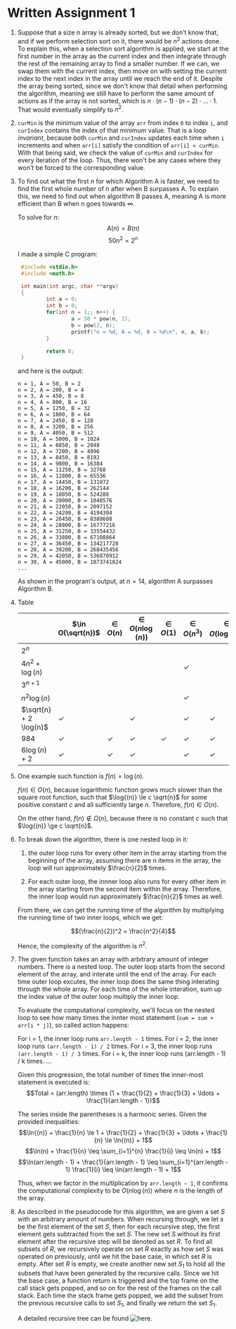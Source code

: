 # Written Assignment 1

1. Suppose that a size $n$ array is already sorted, but we don’t know that, and
   if we perform selection sort on it, there would be $n^2$ actions done. To
   explain this, when a selection sort algorithm is applied, we start at the
   first number in the array as the current index and then integrate through
   the rest of the remaining array to find a smaller number. If we can, we swap
   them with the current index, then move on with setting the current index to
   the next index in the array until we reach the end of it. Despite the array
   being sorted, since we don't know that detail when performing the algorithm,
   meaning we still have to perform the same amount of actions as if the array
   is not sorted, which is $n \cdot (n - 1) \cdot (n - 2) \cdot \ldots \cdot 1$.
   That would eventually simplify to $n^2$.

2. `curMin` is the minimum value of the array `arr` from index `0` to index `i`,
   and `curIndex` contains the index of that minimum value. That is a *loop
   invariant*, because both `curMin` and `curIndex` updates each time when `i`
   increments and when `arr[i]` satisfy the condition of `arr[i] < curMin`.
   With that being said, we check the value of `curMin` and `curIndex` for every
   iteration of the loop. Thus, there won't be any cases where they won't be
   forced to the corresponding value.

3. To find out what the first $n$ for which Algorithm A is faster, we need to
   find the first whole number of n after when B surpasses A. To explain this,
   we need to find out when algorithm B passes A, meaning A is more efficient
   than B when n goes towards $\infty$.

   To solve for $n$:
   $$A(n) = B(n)$$ $$50n^2 = 2^n$$

   I made a simple C program:

   ```c
    #include <stdio.h>
    #include <math.h>

    int main(int argc, char **argv)
    {
            int a = 0;
            int b = 0;
            for(int n = 1;; n++) {
                    a = 50 * pow(n, 2);
                    b = pow(2, n);
                    printf("n = %d, A = %d, B = %d\n", n, a, b);
            }

            return 0;
    }

   ```

   and here is the output:

   ```
   n = 1, A = 50, B = 2
   n = 2, A = 200, B = 4
   n = 3, A = 450, B = 8
   n = 4, A = 800, B = 16
   n = 5, A = 1250, B = 32
   n = 6, A = 1800, B = 64
   n = 7, A = 2450, B = 128
   n = 8, A = 3200, B = 256
   n = 9, A = 4050, B = 512
   n = 10, A = 5000, B = 1024
   n = 11, A = 6050, B = 2048
   n = 12, A = 7200, B = 4096
   n = 13, A = 8450, B = 8192
   n = 14, A = 9800, B = 16384
   n = 15, A = 11250, B = 32768
   n = 16, A = 12800, B = 65536
   n = 17, A = 14450, B = 131072
   n = 18, A = 16200, B = 262144
   n = 19, A = 18050, B = 524288
   n = 20, A = 20000, B = 1048576
   n = 21, A = 22050, B = 2097152
   n = 22, A = 24200, B = 4194304
   n = 23, A = 26450, B = 8388608
   n = 24, A = 28800, B = 16777216
   n = 25, A = 31250, B = 33554432
   n = 26, A = 33800, B = 67108864
   n = 27, A = 36450, B = 134217728
   n = 28, A = 39200, B = 268435456
   n = 29, A = 42050, B = 536870912
   n = 30, A = 45000, B = 1073741824
   ...
   ```

   As shown in the program's output, at $n = 14$, algorithm A surpasses Algorithm
   B.

4. Table

    |                        | $\in O(\sqrt{n})$ | $\in O(n)$ | $\in O(n \log(n))$ | $\in O(1)$ | $\in O(n^3)$ | $\in O(\log^2(n))$ | $\in O(3^n)$ | $\in O(\log(n))$ |
    |------------------------|-------------------|------------|--------------------|------------|--------------|--------------------|--------------|------------------|
    | $2^n$                  |                   |            |                    |            |              |                    | &check;      |                  |
    | $4n^2 + \log(n)$       |                   |            |                    |            | &check;      |                    | &check;      |                  |
    | $3^{n+1}$              |                   |            |                    |            |              |                    | &check;      |                  |
    | $n^2 \log(n)$          |                   |            |                    |            | &check;      |                    | &check;      |                  |
    | $\sqrt{n} + 2 \log(n)$ | &check;           |            | &check;            |            | &check;      | &check;            | &check;      |                  |
    | $984$                  | &check;           | &check;    | &check;            | &check;    | &check;      | &check;            | &check;      | &check;          |
    | $6 \log(n) + 2$        | &check;           | &check;    | &check;            |            | &check;      | &check;            | &check;      | &check;          |

5. One example such function is $f(n) = \log{(n)}$.

   $f(n) \in O(n)$, because logarithmic function grows much slower than the
   square root function, such that $\log{(n)} \le c \sqrt{n}$ for some positive
   constant $c$ and all sufficiently large $n$. Therefore, $f(n) \in O(n)$.

   On the other hand, $f(n) \notin \Omega{(n)}$, because there is no
   constant $c$ such that $\log{(n)} \ge c \sqrt{n}$.

6. To break down the algorithm, there is one nested loop in it:
   1. the outer loop runs for every other item in the array starting from the
      beginning of the array, assuming there are n items in the array, the loop
      will run approximately $\frac{n}{2}$ times.

   2. For each outer loop, the innner loop also runs for every other item in the
      array starting from the second item within the array. Therefore, the inner
      loop would run approximately $\frac{n}{2}$ times as well.

   From there, we can get the running time of the algorithm by multiplying the
   running time of two inner loops, which we get:

   $$(\frac{n}{2})^2 = \frac{n^2}{4}$$

   Hence, the complexity of the algorithm is $n^2$.

7. The given function takes an array with arbitrary amount of integer numbers.
   There is a nested loop. The outer loop starts from the second element of the
   array, and interate until the end of the array. For each time outer loop
   excutes, the inner loop does the same thing interating through the whole
   array. For each time of the whole interation, sum up the index value of the
   outer loop multiply the inner loop.

   To evaluate the computational complexity, we'll focus on the nested loop to
   see how many times the innter most statement (`sum = sum + arr[i * j]`), so
   called action happens:

   For i = 1, the inner loop runs `arr.length - 1` times.
   For i = 2, the inner loop runs `(arr.length - 1) / 2` times.
   For i = 3, the inner loop runs `(arr.length - 1) / 3` times.
   For i = k, the inner loop runs (arr.length - 1) / k times.
   ...

   Given this progression, the total number of times the inner-most statement is
   executed is:
   $$Total = (arr.length) \times (1 + \frac{1}{2} + \frac{1}{3} + \ldots +
   \frac{1}{arr.length - 1})$$

   The series inside the parentheses is a harmonic series. Given the provided
   inequalities:
   $$\ln{(n)} + \frac{1}{n} \le 1 + \frac{1}{2} + \frac{1}{3} + \ldots +
   \frac{1}{n} \le \ln{(n)} + 1$$
   $$\ln(n) + \frac{1}{n} \leq \sum_{i=1}^{n} \frac{1}{i} \leq \ln(n) + 1$$
   $$\ln(arr.length - 1) + \frac{1}{arr.length - 1} \leq
   \sum_{i=1}^{arr.length - 1} \frac{1}{i} \leq \ln(arr.length - 1) + 1$$

   Thus, when we factor in the multiplication by `arr.length − 1`, it confirms
   the computational complexity to be $O(n \log{(n)})$ where $n$ is the length
   of the array.

8. As described in the pseudocode for this algorithm, we are given a set $S$
   with an arbitrary amount of numbers. When recursing through, we let $s$ be
   the first element of the set $S$, then for each recursive step, the first
   element gets subtracted from the set $S$. The new set $S$ without its first
   element after the recursive step will be denoted as set $R$. To find all
   subsets of $R$, we recursively operate on set $R$ exactly as how set $S$ was
   operated on previously, until we hit the base case, in which set $R$ is
   empty. After set $R$ is empty, we create another new set $S_{1}$ to hold all the
   subsets that have been generated by the recursive calls. Since we hit the
   base case, a function return is triggered and the top frame on the call stack
   gets popped, and so on for the rest of the frames on the call stack. Each
   time the stack frame gets popped, we add the subset from the previous
   recursive calls to set $S_{1}$, and finally we return the set $S_{1}$.

   A detailed recursive tree can be found ![here](tree.png).
